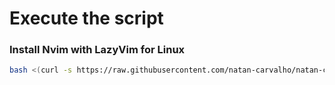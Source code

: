 # Execute the script

### Install Nvim with LazyVim for Linux
```bash
bash <(curl -s https://raw.githubusercontent.com/natan-carvalho/natan-carvalho/refs/heads/main/scripts/nvim-with-lazyvim.sh)
```
